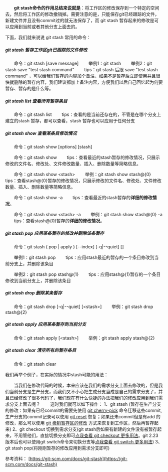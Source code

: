 &emsp;&emsp;**git stash命令的作用总结来说就是**：将工作区的修改保存到一个特定的空间去，然后将工作区的修改撤销掉。需要注意的是，只能保存git已经跟踪的文件，新建文件并且没有commit过的就无法保存了，而 git stash 暂存起来的修改是可以应用到当前或者其他分支上面去的。

下面，我们就来说说 git stash 常用的命令：

##### git stash 暂存工作区git已跟踪的文件修改
&emsp;&emsp;命令：git stash [save message]
&emsp;&emsp;举例1：git stash
&emsp;&emsp;举例2：git stash save "test stash command"
&emsp;&emsp;tips：git stash 后跟 save "test stash command" ，可以给我们暂存的内容加个备注，如果不是暂存后立即使用并且很快就删除的暂存内容，我们建议都加上备注内容，方便我们以后自己回忆起为何要暂存、暂存的是什么等。

##### git stash list 查看所有暂存条目
&emsp;&emsp;命令：git stash list
&emsp;&emsp;tips：查看的是当前还存在的，不管是在哪个分支上建立的stash 暂存，都可以查看，stash 暂存也可以应用于任何分支

##### git stash show 查看某条目修改情况
&emsp;&emsp;命令：git stash show [options] [stash]

&emsp;&emsp;命令：git stash show
&emsp;&emsp;tips：查看最近的stash暂存的修改情况，只展示修改的文件名、修改处、文件修改数量、插入、删除数量等简略信息。

&emsp;&emsp;命令：git stash show &lt;stash&gt;​ 
&emsp;&emsp;举例：git stash show stash@{0}
&emsp;&emsp;tips：查看stash@{0}暂存的修改情况，只展示修改的文件名、修改处、文件修改数量、插入、删除数量等简略信息。

&emsp;&emsp;命令：git stash show -a
&emsp;&emsp;tips：查看最近的stash暂存的**详细的修改情况**。

&emsp;&emsp;命令：git stash show &lt;stash&gt;​ -a
&emsp;&emsp;举例：git stash show stash@{0} -a
&emsp;&emsp;tips：查看stash@{0}暂存的**详细的修改情况**。

##### git stash pop 应用某条暂存的修改并删除该条暂存
&emsp;&emsp;命令：git stash ( pop | apply ) [--index] [-q|--quiet] [<stash>]

&emsp;&emsp;举例1：git stash pop
&emsp;&emsp;tips：应用stash最近的暂存的一个条目修改到当前分支上，并删除该条目

&emsp;&emsp;举例2：git stash pop stash@{1}
&emsp;&emsp;tips：应用stash@{1}暂存的一个条目修改到当前分支上，并删除该条目

##### git stash drop 删除某条暂存
&emsp;&emsp;命令：git stash drop [-q|--quiet] [&lt;stash&gt;​]
&emsp;&emsp;举例：git stash drop stash@{2}

##### git stash apply 应用某条暂存到当前分支
&emsp;&emsp;命令：git stash apply [&lt;stash&gt;​]
&emsp;&emsp;举例：git stash apply stash@{2}

##### git stash clear 清空所有的暂存条目
&emsp;&emsp;命令：git stash clear


我们再举个例子，在实际的情况中stash可能的用法：

&emsp;&emsp;当我们在修改代码的时候，本来应该在我们的需求分支上面去修改的，但是我们当前分支是生产分支，而我们又不小心把生成分支当成是自己的需求分支了，并且已经修改了很多代码了，我们现在有什么快捷的办法把我们的修改应用到我们需求分支上面去呢？
&emsp;&emsp;这时我们就可以如下操作：
1、git stash (暂存在生产分支的修改：如果有已经commit的需要先使用 [git cherry-pick](https://liu_yong.gitee.io.site/blogs/84/) 命令迁移这些commit,生产分支的commit记录可以使用 [git reset](https://liu_yong.gitee.io/blogs/82/) 恢复；如果还未commit但是有add 的修改，那么可以使用 [git 撤销暂存区的修改](https://liu_yong.gitee.io/blogs/76/) 方式来恢复到工作区，然后再暂存起来)
2、git checkout 切换到需求分支(git stash后如果有新建的文件没有被暂存起来，不用管他们，直接切换分支即可[点我查看 git checkout 更多用法](https://liu_yong.gitee.io/blogs/80/)。git 2.23 版本后也可以使用git switch命令来切换分支等[点我查看 git switch 更多用法](https://liu_yong.gitee.io/blogs/79/))
3、git stash pop(将刚刚暂存的修改应用到需求分支即可)


参考资料：
[https://git-scm.com/docs/git-stash](https://git-scm.com/docs/git-stash)
